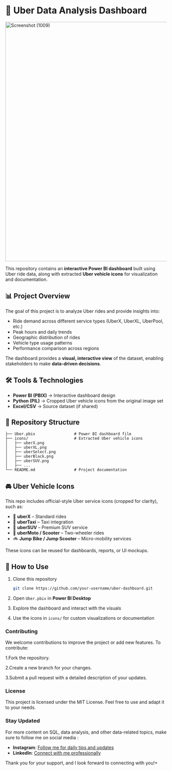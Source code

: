 
# 🚖 Uber Data Analysis Dashboard
<img width="1329" height="747" alt="Screenshot (1009)" src="https://github.com/user-attachments/assets/3ee4f133-0c10-4662-a23f-8d95503a12a8" />

This repository contains an **interactive Power BI dashboard** built using Uber ride data, along with extracted **Uber vehicle icons** for visualization and documentation.


## 📊 Project Overview

The goal of this project is to analyze Uber rides and provide insights into:

* Ride demand across different service types (UberX, UberXL, UberPool, etc.)
* Peak hours and daily trends
* Geographic distribution of rides
* Vehicle type usage patterns
* Performance comparison across regions

The dashboard provides a **visual, interactive view** of the dataset, enabling stakeholders to make **data-driven decisions**.

## 🛠️ Tools & Technologies

* **Power BI (PBIX)** → Interactive dashboard design
* **Python (PIL)** → Cropped Uber vehicle icons from the original image set
* **Excel/CSV** → Source dataset (if shared)

## 📂 Repository Structure

```
├── Uber.pbix                 # Power BI dashboard file
├── icons/                    # Extracted Uber vehicle icons
│   ├── uberX.png
│   ├── uberXL.png
│   ├── uberSelect.png
│   ├── uberBlack.png
│   ├── uberSUV.png
│   ├── ...
└── README.md                 # Project documentation
```

## 🚘 Uber Vehicle Icons

This repo includes official-style Uber service icons (cropped for clarity), such as:

* 🚖 **uberX** – Standard rides
* 🚕 **uberTaxi** – Taxi integration
* 🚐 **uberSUV** – Premium SUV service
* 🛵 **uberMoto / Scooter** – Two-wheeler rides
* 🚲 **Jump Bike / Jump Scooter** – Micro-mobility services

These icons can be reused for dashboards, reports, or UI mockups.

## 🚀 How to Use

1. Clone this repository

   ```bash
   git clone https://github.com/your-username/uber-dashboard.git
   ```
2. Open `Uber.pbix` in **Power BI Desktop**
3. Explore the dashboard and interact with the visuals
4. Use the icons in `icons/` for custom visualizations or documentation

### Contributing
We welcome contributions to improve the project or add new features. To contribute:

1.Fork the repository.

2.Create a new branch for your changes.

3.Submit a pull request with a detailed description of your updates.
### License
This project is licensed under the MIT License. Feel free to use and adapt it to your needs.

### Stay Updated 
For more content on SQL, data analysis, and other data-related topics, make sure to follow me on social media :

- **Instagram**: [Follow me for daily tips and updates](https://www.instagram.com/_.ellieee__/)
- **LinkedIn**: [Connect with me professionally](https://www.linkedin.com/in/seema-sanga-79a23316b/)

Thank you for your support, and I look forward to connecting with you!+




